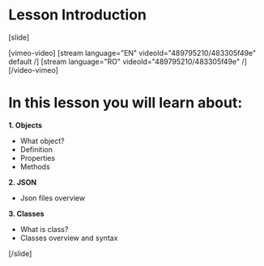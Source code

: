 # Lesson Introduction

[slide]

[vimeo-video]
[stream language="EN" videoId="489795210/483305f49e" default /]
[stream language="RO" videoId="489795210/483305f49e"  /]
[/video-vimeo]


# In this lesson you will learn about:

**1. Objects**
- What object?
- Definition
- Properties
- Methods

**2. JSON**
- Json files overview

**3. Classes**
- What is class?
- Classes overview and syntax

[/slide]